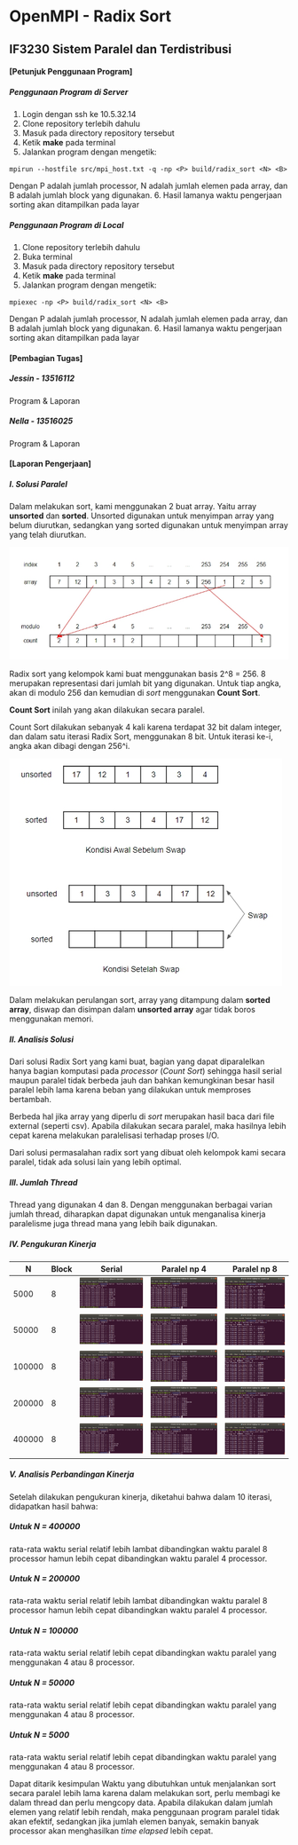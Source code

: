 # OpenMPI - Radix Sort
## IF3230 Sistem Paralel dan Terdistribusi


#### [Petunjuk Penggunaan Program]
##### Penggunaan Program di Server
1. Login dengan ssh ke 10.5.32.14
2. Clone repository terlebih dahulu
3. Masuk pada directory repository tersebut
4. Ketik **make** pada terminal
5. Jalankan program dengan mengetik:
```
mpirun --hostfile src/mpi_host.txt -q -np <P> build/radix_sort <N> <B>
```
 Dengan P adalah jumlah processor, N adalah jumlah elemen pada array, dan B adalah jumlah block yang digunakan.
6. Hasil lamanya waktu pengerjaan sorting akan ditampilkan pada layar
<br>
##### Penggunaan Program di Local
1. Clone repository terlebih dahulu
2. Buka terminal
3. Masuk pada directory repository tersebut
4. Ketik **make** pada terminal
5. Jalankan program dengan mengetik:
```
mpiexec -np <P> build/radix_sort <N> <B>
```
Dengan P adalah jumlah processor, N adalah jumlah elemen pada array, dan B adalah jumlah block yang digunakan.
6. Hasil lamanya waktu pengerjaan sorting akan ditampilkan pada layar

#### [Pembagian Tugas]
##### Jessin - 13516112
Program & Laporan
##### Nella - 13516025
Program & Laporan

#### [Laporan Pengerjaan]
##### I. Solusi Paralel
Dalam melakukan sort, kami menggunakan 2 buat array. Yaitu array **unsorted** dan **sorted**. Unsorted digunakan untuk menyimpan array yang belum diurutkan, sedangkan yang sorted digunakan untuk menyimpan array yang telah diurutkan.

![](pictures/mod.jpg)

Radix sort yang kelompok kami buat menggunakan basis 2^8 = 256. 8 merupakan representasi dari jumlah bit yang digunakan. Untuk tiap angka, akan di modulo 256 dan kemudian di _sort_ menggunakan **Count Sort**.

**Count Sort** inilah yang akan dilakukan secara paralel.

Count Sort dilakukan sebanyak 4 kali karena terdapat 32 bit dalam integer, dan dalam satu iterasi Radix Sort, menggunakan 8 bit. Untuk iterasi ke-i, angka akan dibagi dengan 256^i.

![](pictures/swap.jpg)

Dalam melakukan perulangan sort, array yang ditampung dalam **sorted array**, diswap dan disimpan dalam **unsorted array** agar tidak boros menggunakan memori.

##### II. Analisis Solusi
Dari solusi Radix Sort yang kami buat, bagian yang dapat diparalelkan hanya bagian komputasi pada *processor* (*Count Sort*) sehingga hasil serial maupun paralel tidak berbeda jauh dan bahkan kemungkinan besar hasil paralel lebih lama karena beban yang dilakukan untuk memproses bertambah.

Berbeda hal jika array yang diperlu di *sort* merupakan hasil baca dari file external (seperti csv). Apabila dilakukan secara paralel, maka hasilnya lebih cepat karena melakukan paralelisasi terhadap proses I/O.

Dari solusi permasalahan radix sort yang dibuat oleh kelompok kami secara paralel, tidak ada solusi lain yang lebih optimal.

##### III. Jumlah Thread
Thread yang digunakan 4 dan 8. Dengan menggunakan berbagai varian jumlah thread, diharapkan dapat digunakan untuk menganalisa kinerja paralelisme juga thread mana yang lebih baik digunakan.

##### IV. Pengukuran Kinerja
| N | Block | Serial | Paralel np 4 | Paralel np 8
|----------|-----------|---------|-----------|-----------|
| 5000 | 8 | ![](pictures/Serial_5000_block8.png) | ![](pictures/Paralel4_5000_block8.png) | ![](pictures/Paralel8_5000_block8.png) |
|50000 | 8 | ![](pictures/Serial_50000_block8.png) | ![](pictures/Paralel4_50000_block8.png) | ![](pictures/Paralel8_50000_block8.png) |
| 100000 | 8 | ![](pictures/Serial_100000_block8.png) | ![](pictures/Paralel4_100000_block8.png) | ![](pictures/Paralel8_100000_block8.png) |
|200000 | 8 | ![](pictures/Serial_200000_block8.png) | ![](pictures/Paralel4_200000_block8.png) | ![](pictures/Paralel8_200000_block8.png) |
|400000 | 8 | ![](pictures/Serial_400000_block8.png) | ![](pictures/Paralel4_400000_block8.png) | ![](pictures/Paralel8_400000_block8.png) |


##### V. Analisis Perbandingan Kinerja
Setelah dilakukan pengukuran kinerja, diketahui bahwa dalam 10 iterasi, didapatkan hasil bahwa:

##### Untuk N = 400000
rata-rata waktu serial relatif lebih lambat dibandingkan waktu paralel 8 processor hamun lebih cepat dibandingkan waktu paralel 4 processor. <br>

##### Untuk N = 200000
rata-rata waktu serial relatif lebih lambat dibandingkan waktu paralel 8 processor hamun lebih cepat dibandingkan waktu paralel 4 processor. <br>

##### Untuk N = 100000
rata-rata waktu serial relatif lebih cepat dibandingkan waktu paralel yang menggunakan 4 atau 8 processor. <br>

##### Untuk N = 50000
rata-rata waktu serial relatif lebih cepat dibandingkan waktu paralel yang menggunakan 4 atau 8 processor. <br>

##### Untuk N = 5000
rata-rata waktu serial relatif lebih cepat dibandingkan waktu paralel yang menggunakan 4 atau 8 processor. <br>

Dapat ditarik kesimpulan Waktu yang dibutuhkan untuk menjalankan sort secara paralel lebih lama karena dalam melakukan sort, perlu membagi ke dalam thread dan perlu mengcopy data. Apabila dilakukan dalam jumlah elemen yang relatif lebih rendah, maka penggunaan program paralel tidak akan efektif, sedangkan jika jumlah elemen banyak, semakin banyak processor akan menghasilkan _time elapsed_ lebih cepat.